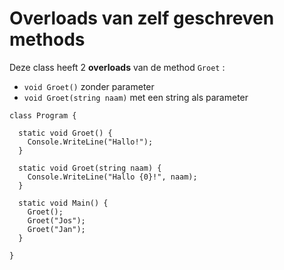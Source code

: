 # Overloads van zelf geschreven methods

Deze class heeft 2 **overloads** van de method `Groet` :

- `void Groet()` zonder parameter
- `void Groet(string naam)` met een string als parameter

```
class Program {

  static void Groet() {
    Console.WriteLine("Hallo!");
  }
  
  static void Groet(string naam) {
    Console.WriteLine("Hallo {0}!", naam);
  }

  static void Main() {
    Groet();
    Groet("Jos");
    Groet("Jan");
  }

}
```

